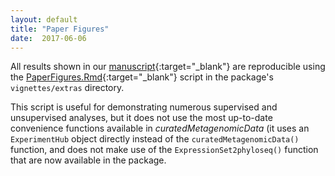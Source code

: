 ```yaml
---
layout: default
title: "Paper Figures"
date:  2017-06-06
---
```


All results shown in our [manuscript](http://biorxiv.org/content/early/2017/01/27/103085){:target="_blank"} are reproducible using the [PaperFigures.Rmd](https://github.com/waldronlab/curatedMetagenomicData/tree/master/vignettes/extras){:target="_blank"} script in the package's `vignettes/extras` directory.

This script is useful for demonstrating numerous supervised and unsupervised analyses, but it does not use the most up-to-date convenience functions available in *curatedMetagenomicData* (it uses an `ExperimentHub` object directly instead of the `curatedMetagenomicData()` function, and does not make use of the `ExpressionSet2phyloseq()` function that are now available in the package.
